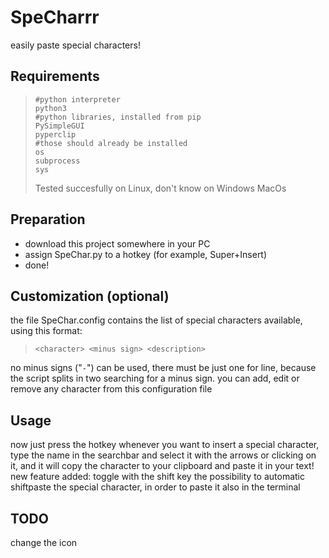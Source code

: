 # SpeCharrr

easily paste special characters!

## Requirements
>     #python interpreter
>     python3
>     #python libraries, installed from pip
>     PySimpleGUI
>     pyperclip
>     #those should already be installed 
>     os
>     subprocess
>     sys
> 
> Tested succesfully on Linux, don't know on Windows MacOs

## Preparation
* download this project somewhere in your PC
* assign SpeChar.py to a hotkey (for example, Super+Insert)
* done!

## Customization (optional)
the file SpeChar.config contains the list of special characters available, using this format: <br>

> `<character> <minus sign> <description>`<br>

no minus signs ("`-`") can be used, there must be just one for line, because the script splits in two searching for a minus sign.
you can add, edit or remove any character from this configuration file

## Usage
now just press the hotkey whenever you want to insert a special character, type the name in the searchbar and select it with the arrows or clicking on it, and it will copy the character to your clipboard and paste it in your text!
new feature added: toggle with the shift key the possibility to automatic shiftpaste the special character, in order to paste it also in the terminal

## TODO
change the icon
